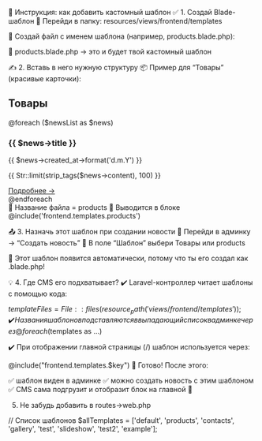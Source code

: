 📘 Инструкция: как добавить кастомный шаблон
✅ 1. Создай Blade-шаблон
📁 Перейди в папку:
resources/views/frontend/templates

📝 Создай файл с именем шаблона (например, products.blade.php):

📄 products.blade.php → это и будет твой кастомный шаблон

✍️ 2. Вставь в него нужную структуру
📦 Пример для “Товары” (красивые карточки):

<div class="mb-10">
    <h2 class="text-3xl font-bold mb-6 text-center">Товары</h2>
    <div class="grid gap-6 sm:grid-cols-1 md:grid-cols-2 lg:grid-cols-3 xl:grid-cols-4">
        @foreach ($newsList as $news)
            <div class="bg-white shadow rounded-lg overflow-hidden flex flex-col">
                <img src="{{ asset('storage/' . $news->cover) }}" class="h-48 w-full object-cover" alt="">
                <div class="p-4 flex flex-col flex-grow">
                    <h3 class="text-lg font-bold mb-1">{{ $news->title }}</h3>
                    <p class="text-gray-500 text-sm mb-2">{{ $news->created_at->format('d.m.Y') }}</p>
                    <p class="text-gray-700 text-sm flex-grow">{{ Str::limit(strip_tags($news->content), 100) }}</p>
                    <a href="{{ route('news.show', $news->slug) }}"
                       class="mt-4 bg-blue-600 hover:bg-blue-700 text-white text-sm font-semibold px-4 py-2 rounded text-center">
                        Подробнее →
                    </a>
                </div>
            </div>
        @endforeach
    </div>
</div>
📌 Название файла = products
📌 Выводится в блоке @include('frontend.templates.products')

📤 3. Назначь этот шаблон при создании новости
🔧 Перейди в админку → “Создать новость”
📝 В поле “Шаблон” выбери Товары или products

🎉 Этот шаблон появится автоматически, потому что ты его создал как .blade.php!

💡 4. Где CMS его подхватывает?
✔️ Laravel-контроллер читает шаблоны с помощью кода:

$templateFiles = File::files(resource_path('views/frontend/templates'));
✔️ Названия шаблонов подставляются в выпадающий список в админке через @foreach($templates as ...)

✔️ При отображении главной страницы (/) шаблон используется через:


@include("frontend.templates.$key")
🚀 Готово!
После этого:

✅ шаблон виден в админке
✅ можно создать новость с этим шаблоном
✅ CMS сама подгрузит и отобразит блок на главной 🎯


 5. Не забудь добавить в routes->web.php 

  // Список шаблонов
    $allTemplates = ['default', 'products', 'contacts', 'gallery', 'test', 'slideshow', 'test2', 'example'];
